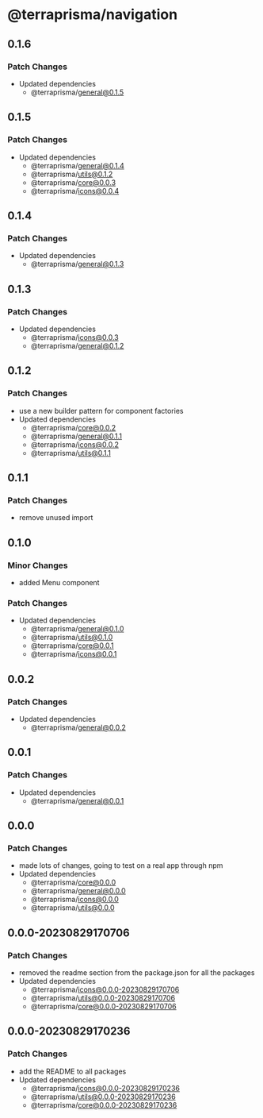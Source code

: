 # @terraprisma/navigation

## 0.1.6

### Patch Changes

- Updated dependencies
  - @terraprisma/general@0.1.5

## 0.1.5

### Patch Changes

- Updated dependencies
  - @terraprisma/general@0.1.4
  - @terraprisma/utils@0.1.2
  - @terraprisma/core@0.0.3
  - @terraprisma/icons@0.0.4

## 0.1.4

### Patch Changes

- Updated dependencies
  - @terraprisma/general@0.1.3

## 0.1.3

### Patch Changes

- Updated dependencies
  - @terraprisma/icons@0.0.3
  - @terraprisma/general@0.1.2

## 0.1.2

### Patch Changes

- use a new builder pattern for component factories
- Updated dependencies
  - @terraprisma/core@0.0.2
  - @terraprisma/general@0.1.1
  - @terraprisma/icons@0.0.2
  - @terraprisma/utils@0.1.1

## 0.1.1

### Patch Changes

- remove unused import

## 0.1.0

### Minor Changes

- added Menu component

### Patch Changes

- Updated dependencies
  - @terraprisma/general@0.1.0
  - @terraprisma/utils@0.1.0
  - @terraprisma/core@0.0.1
  - @terraprisma/icons@0.0.1

## 0.0.2

### Patch Changes

- Updated dependencies
  - @terraprisma/general@0.0.2

## 0.0.1

### Patch Changes

- Updated dependencies
  - @terraprisma/general@0.0.1

## 0.0.0

### Patch Changes

- made lots of changes, going to test on a real app through npm
- Updated dependencies
  - @terraprisma/core@0.0.0
  - @terraprisma/general@0.0.0
  - @terraprisma/icons@0.0.0
  - @terraprisma/utils@0.0.0

## 0.0.0-20230829170706

### Patch Changes

- removed the readme section from the package.json for all the packages
- Updated dependencies
  - @terraprisma/icons@0.0.0-20230829170706
  - @terraprisma/utils@0.0.0-20230829170706
  - @terraprisma/core@0.0.0-20230829170706

## 0.0.0-20230829170236

### Patch Changes

- add the README to all packages
- Updated dependencies
  - @terraprisma/icons@0.0.0-20230829170236
  - @terraprisma/utils@0.0.0-20230829170236
  - @terraprisma/core@0.0.0-20230829170236
